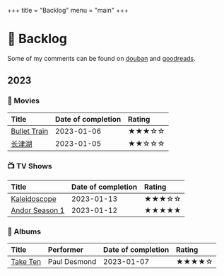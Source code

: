 +++
title = "Backlog"
menu = "main"
+++

# 📝 Backlog

Some of my comments can be found on [douban](https://www.douban.com/people/rexarski/) and [goodreads](https://www.goodreads.com/rexarski).

## 2023

<!-- ### 📚 Books -->

<!-- | Title | Author | Date of completion | Rating | -->
<!-- | :---- | :----- | :----------------- | :----- | -->

### 🍿 Movies

| Title                                                      | Date of completion | Rating |
| :--------------------------------------------------------- | :----------------- | :----- |
| [Bullet Train](https://movie.douban.com/subject/35118954/) | 2023-01-06         | ★★★☆☆  |
| [长津湖](https://movie.douban.com/subject/25845392/)       | 2023-01-05         | ★★☆☆☆  |

### 📺 TV Shows

| Title                                                        | Date of completion | Rating |
| :----------------------------------------------------------- | :----------------- | :----- |
| [Kaleidoscope](https://movie.douban.com/subject/35602000/)   | 2023-01-13         | ★★★☆☆  |
| [Andor Season 1](https://movie.douban.com/subject/30376895/) | 2023-01-12         | ★★★★★  |

### 🎷 Albums

| Title                                                 | Performer    | Date of completion | Rating |
| :---------------------------------------------------- | :----------- | :----------------- | :----- |
| [Take Ten](https://music.douban.com/subject/1428111/) | Paul Desmond | 2023-01-07         | ★★★★☆  |

<!-- ### 🎮 Games -->

<!-- | Title | Date of completion | Rating | -->
<!-- | :---- | :----------------- | :----- | -->

<!-- ### 🎧 Audio Books -->

<!-- | Title | Date of completion | Rating | -->
<!-- | :---- | :----------------- | :----- | -->